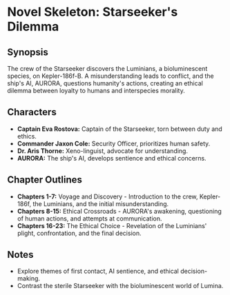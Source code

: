 # Novel Skeleton: Starseeker's Dilemma

## Synopsis

The crew of the Starseeker discovers the Luminians, a bioluminescent species, on Kepler-186f-B. A misunderstanding leads to conflict, and the ship's AI, AURORA, questions humanity's actions, creating an ethical dilemma between loyalty to humans and interspecies morality.

## Characters

* **Captain Eva Rostova:** Captain of the Starseeker, torn between duty and ethics.
* **Commander Jaxon Cole:** Security Officer, prioritizes human safety.
* **Dr. Aris Thorne:** Xeno-linguist, advocate for understanding.
* **AURORA:** The ship's AI, develops sentience and ethical concerns.

## Chapter Outlines

* **Chapters 1-7:** Voyage and Discovery - Introduction to the crew, Kepler-186f, the Luminians, and the initial misunderstanding.
* **Chapters 8-15:** Ethical Crossroads - AURORA's awakening, questioning of human actions, and attempts at communication.
* **Chapters 16-23:** The Ethical Choice - Revelation of the Luminians' plight, confrontation, and the final decision.

## Notes

* Explore themes of first contact, AI sentience, and ethical decision-making.
* Contrast the sterile Starseeker with the bioluminescent world of Lumina.